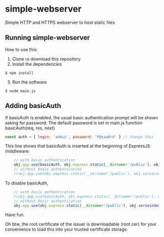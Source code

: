 # simple-webserver

Simple HTTP and HTTPS webserver to host static files

## Running simple-webserver

How to use this:
1. Clone ro download this repository
2. Install the dependencies
```
$ npm install
```
3. Run the software
```
$ node main.js
```

## Adding basicAuth

If basicAuth is enabled, the usual basic authentication prompt will be shown asking for password. The default password is set in main.js function basicAuth(req, res, next)
```javascript
const auth = { login: 'admin', password: 'P@ssw0rd' } // change this
```
This line shows that basicAuth is inserted at the beginning of ExpressJS middleware:
```javascript
    // with basic authentication
    obj.app.use(basicAuth, obj.express.static(__dirname+'/public'), obj.serveindex(__dirname+'/public', {'icons': true}));
    // without basic authentication
    //obj.app.use(obj.express.static(__dirname+'/public'), obj.serveindex(__dirname+'/public', {'icons': true}));
```

To disable basicAuth, 

```javascript
    // with basic authentication
    //obj.app.use(basicAuth, obj.express.static(__dirname+'/public'), obj.serveindex(__dirname+'/public', {'icons': true}));
    // without basic authentication
    obj.app.use(obj.express.static(__dirname+'/public'), obj.serveindex(__dirname+'/public', {'icons': true}));
```

Have fun.

Oh btw, the root certificate of the issuer is downloadable (root.cer) for your convenience to load this into your trusted certificate storage.
